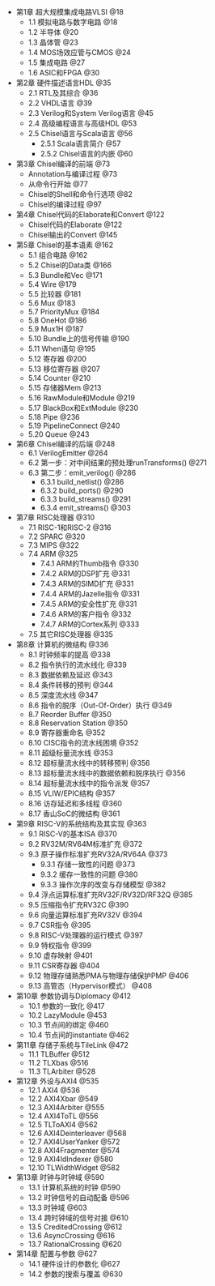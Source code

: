 * 第1章 超大规模集成电路VLSI @18
  * 1.1 模拟电路与数字电路 @18
  * 1.2 半导体 @20
  * 1.3 晶体管 @23
  * 1.4 MOS场效应管与CMOS @24
  * 1.5 集成电路 @27
  * 1.6 ASIC和FPGA @30
* 第2章 硬件描述语言HDL @35
  * 2.1 RTL及其综合 @36
  * 2.2 VHDL语言 @39
  * 2.3 Verilog和System Verilog语言 @45
  * 2.4 高级编程语言与高级HDL @53
  * 2.5 Chisel语言与Scala语言 @56
    * 2.5.1 Scala语言简介 @57
    * 2.5.2 Chisel语言的内嵌 @60
* 第3章 Chisel编译的前端 @73
  * Annotation与编译过程 @73
  * 从命令行开始 @77
  * Chisel的Shell和命令行选项 @82
  * Chisel的编译过程 @97
* 第4章 Chisel代码的Elaborate和Convert @122
  * Chisel代码的Elaborate @122
  * Chisel输出的Convert @145
* 第5章 Chisel的基本语素 @162
  * 5.1 组合电路 @162
  * 5.2 Chisel的Data类 @166
  * 5.3 Bundle和Vec @171
  * 5.4 Wire @179
  * 5.5 比较器 @181
  * 5.6 Mux @183
  * 5.7 PriorityMux @184
  * 5.8 OneHot @186
  * 5.9 Mux1H @187
  * 5.10 Bundle上的信号传输 @190
  * 5.11 When语句 @195
  * 5.12 寄存器 @200
  * 5.13 移位寄存器 @207
  * 5.14 Counter @210
  * 5.15 存储器Mem @213
  * 5.16 RawModule和Module @219
  * 5.17 BlackBox和ExtModule @230
  * 5.18 Pipe @236
  * 5.19 PipelineConnect @240
  * 5.20 Queue @243
* 第6章 Chisel编译的后端 @248
  * 6.1 VerilogEmitter @264
  * 6.2 第一步：对中间结果的预处理runTransforms() @271
  * 6.3 第二步：emit_verilog() @286
    * 6.3.1 build_netlist() @286
    * 6.3.2 build_ports() @290
    * 6.3.3 build_streams() @291
    * 6.3.4 emit_streams() @303
* 第7章 RISC处理器 @310
  * 7.1 RISC-1和RISC-2 @316
  * 7.2 SPARC @320
  * 7.3 MIPS @322
  * 7.4 ARM @325
    * 7.4.1 ARM的Thumb指令 @330
    * 7.4.2 ARM的DSP扩充 @331
    * 7.4.3 ARM的SIMD扩充 @331
    * 7.4.4 ARM的Jazelle指令 @331
    * 7.4.5 ARM的安全性扩充 @331
    * 7.4.6 ARM的客户指令 @332
    * 7.4.7 ARM的Cortex系列 @333
  * 7.5 其它RISC处理器 @335
* 第8章 计算机的微结构 @336
  * 8.1 时钟频率的提高 @338
  * 8.2 指令执行的流水线化 @339
  * 8.3 数据依赖及延迟 @343
  * 8.4 条件转移的预判 @344
  * 8.5 深度流水线 @347
  * 8.6 指令的脱序（Out-Of-Order）执行 @349
  * 8.7 Reorder Buffer @350
  * 8.8 Reservation Station @350
  * 8.9 寄存器重命名 @352
  * 8.10 CISC指令的流水线困境 @352
  * 8.11 超级标量流水线 @353
  * 8.12 超标量流水线中的转移预判 @356
  * 8.13 超标量流水线中的数据依赖和脱序执行 @356
  * 8.14 超标量流水线中的指令派发 @357
  * 8.15 VLIW/EPIC结构 @357
  * 8.16 访存延迟和多线程 @360
  * 8.17 香山SoC的微结构 @361
* 第9章 RISC-V的系统结构及其实现 @363
  * 9.1 RISC-V的基本ISA @370
  * 9.2 RV32M/RV64M标准扩充 @372
  * 9.3 原子操作标准扩充RV32A/RV64A @373
    * 9.3.1 存储一致性的问题 @373
    * 9.3.2 缓存一致性的问题 @380
    * 9.3.3 操作次序的改变与存储模型 @382
  * 9.4 浮点运算标准扩充RV32F/RV32D/RF32Q @385
  * 9.5 压缩指令扩充RV32C @390
  * 9.6 向量运算标准扩充RV32V @394
  * 9.7 CSR指令 @395
  * 9.8 RISC-V处理器的运行模式 @397
  * 9.9 特权指令 @399
  * 9.10 虚存映射 @401
  * 9.11 CSR寄存器 @404
  * 9.12 物理存储熟悉PMA与物理存储保护PMP @406
  * 9.13 高管态（Hypervisor模式） @408
* 第10章 参数协调与Diplomacy @412
  * 10.1 参数的一致化 @417
  * 10.2 LazyModule @453
  * 10.3 节点间的绑定 @460
  * 10.4 节点间的instantiate @462
* 第11章 存储子系统与TileLink @472
  * 11.1 TLBuffer @512
  * 11.2 TLXbas @516
  * 11.3 TLArbiter @528
* 第12章 外设与AXI4 @535
  * 12.1 AXI4 @536
  * 12.2 AXI4Xbar @549
  * 12.3 AXI4Arbiter @555
  * 12.4 AXI4ToTL @556
  * 12.5 TLToAXI4 @562
  * 12.6 AXI4Deinterleaver @568
  * 12.7 AXI4UserYanker @572
  * 12.8 AXI4Fragmenter @574
  * 12.9 AXI4IdIndexer @580
  * 12.10 TLWidthWidget @582
* 第13章 时钟与时钟域 @590
  * 13.1 计算机系统的时钟 @590
  * 13.2 时钟信号的自动配备 @596
  * 13.3 时钟域 @603
  * 13.4 跨时钟域的信号对接 @610
  * 13.5 CreditedCrossing @612
  * 13.6 AsyncCrossing @616
  * 13.7 RationalCrossing @620
* 第14章 配置与参数 @627
  * 14.1 硬件设计的参数化 @627
  * 14.2 参数的搜索与覆盖 @630
